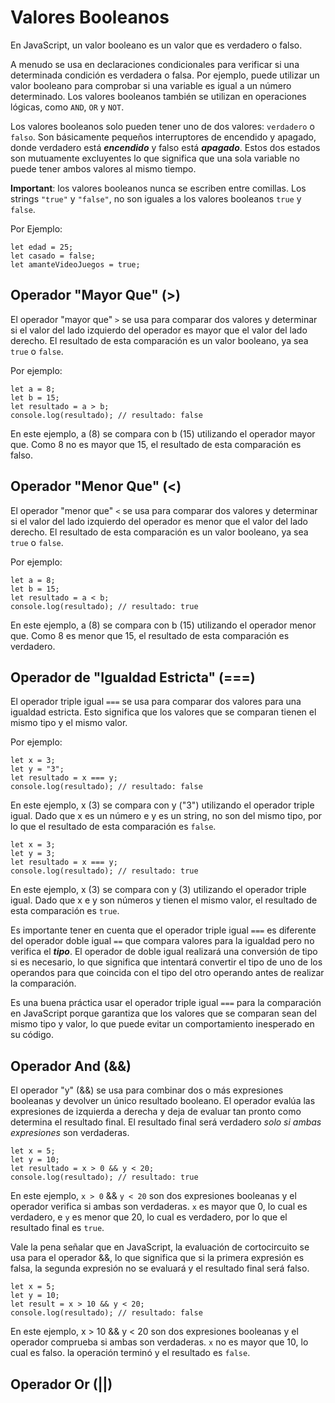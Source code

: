 # Valores Booleanos

En JavaScript, un valor booleano es un valor que es verdadero o falso. 

A menudo se usa en declaraciones condicionales para verificar si una determinada condición es verdadera o falsa. Por ejemplo, puede utilizar un valor booleano para comprobar si una variable es igual a un número determinado. Los valores booleanos también se utilizan en operaciones lógicas, como ```AND```, ```OR``` y ```NOT```. 

Los valores booleanos solo pueden tener uno de dos valores: ```verdadero``` o ```falso```. Son básicamente pequeños interruptores de encendido y apagado, donde verdadero está ***encendido*** y falso está ***apagado***. Estos dos estados son mutuamente excluyentes lo que significa que una sola variable no puede tener ambos valores al mismo tiempo.

**Important**: los valores booleanos nunca se escriben entre comillas. Los strings ```"true"``` y ```"false"```, no son iguales a los valores booleanos ```true``` y ```false```.

Por Ejemplo:
```
let edad = 25;
let casado = false;
let amanteVideoJuegos = true;
```

## Operador "Mayor Que" (>)

El operador "mayor que" ```>``` se usa para comparar dos valores y determinar si el valor del lado izquierdo del operador es mayor que el valor del lado derecho. El resultado de esta comparación es un valor booleano, ya sea ```true``` o ```false```.

Por ejemplo:
```
let a = 8;
let b = 15;
let resultado = a > b;
console.log(resultado); // resultado: false
```
En este ejemplo, a (8) se compara con b (15) utilizando el operador mayor que. Como 8 no es mayor que 15, el resultado de esta comparación es falso.

## Operador "Menor Que" (<)

El operador "menor que" ```<``` se usa para comparar dos valores y determinar si el valor del lado izquierdo del operador es menor que el valor del lado derecho. El resultado de esta comparación es un valor booleano, ya sea ```true``` o ```false```.

Por ejemplo:
```
let a = 8;
let b = 15;
let resultado = a < b;
console.log(resultado); // resultado: true
```
En este ejemplo, a (8) se compara con b (15) utilizando el operador menor que. Como 8 es menor que 15, el resultado de esta comparación es verdadero.

## Operador de "Igualdad Estricta" (===)

El operador triple igual ```===``` se usa para comparar dos valores para una igualdad estricta. Esto significa que los valores que se comparan tienen el mismo tipo y el mismo valor.

Por ejemplo:
```
let x = 3;
let y = "3";
let resultado = x === y;
console.log(resultado); // resultado: false
```

En este ejemplo, x (3) se compara con y ("3") utilizando el operador triple igual. Dado que x es un número e y es un string, no son del mismo tipo, por lo que el resultado de esta comparación es ```false```.

```
let x = 3;
let y = 3;
let resultado = x === y;
console.log(resultado); // resultado: true
```

En este ejemplo, x (3) se compara con y (3) utilizando el operador triple igual. Dado que x e y son números y tienen el mismo valor, el resultado de esta comparación es ```true```.

Es importante tener en cuenta que el operador triple igual ```===``` es diferente del operador doble igual ```==``` que compara valores para la igualdad pero no verifica el ***tipo***. El operador de doble igual realizará una conversión de tipo si es necesario, lo que significa que intentará convertir el tipo de uno de los operandos para que coincida con el tipo del otro operando antes de realizar la comparación.

Es una buena práctica usar el operador triple igual ```===``` para la comparación en JavaScript porque garantiza que los valores que se comparan sean del mismo tipo y valor, lo que puede evitar un comportamiento inesperado en su código.

## Operador And (&&)

El operador "y" (&&) se usa para combinar dos o más expresiones booleanas y devolver un único resultado booleano. El operador evalúa las expresiones de izquierda a derecha y deja de evaluar tan pronto como determina el resultado final. El resultado final será verdadero *solo si ambas expresiones* son verdaderas.

```
let x = 5;
let y = 10;
let resultado = x > 0 && y < 20;
console.log(resultado); // resultado: true
```

En este ejemplo, ```x > 0``` && ```y < 20``` son dos expresiones booleanas y el operador verifica si ambas son verdaderas.
```x``` es mayor que 0, lo cual es verdadero, e ```y``` es menor que 20, lo cual es verdadero, por lo que el resultado final es ```true```.

Vale la pena señalar que en JavaScript, la evaluación de cortocircuito se usa para el operador &&, lo que significa que si la primera expresión es falsa, la segunda expresión no se evaluará y el resultado final será falso.

```
let x = 5;
let y = 10;
let result = x > 10 && y < 20;
console.log(resultado); // resultado: false
```
En este ejemplo, x > 10 && y < 20 son dos expresiones booleanas y el operador comprueba si ambas son verdaderas.
```x``` no es mayor que 10, lo cual es falso. la operación terminó y el resultado es ```false```.

## Operador Or (||)









